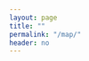 ```yaml
---
layout: page
title: ""
permalink: "/map/"
header: no
---
```


<style>
.legend {
	text-align: left;
	line-height: 18px;
	color: #555;
	padding: 6px 8px;
	font: 16px/18px Arial, Helvetica, sans-serif;
	background: rgba(255,255,255,0.8);
	box-shadow: 0 0 15px rgba(0,0,0,0.2);
	border-radius: 5px;
}

.legend h4 {
    margin: 0 0 5px;
	color: #777;
}

.legend i {
	width: 18px;
	height: 18px;
	float: left;
	margin-right: 8px;
	opacity: 0.7;
}

.legend .circle {
	border-radius: 50%;
	width: 10px;
	height: 10px;
	margin-top: 8px;

}
</style>

<link rel="stylesheet" href="../assets/css/leaflet.css" />
<script src="../assets/js/leaflet.js"></script>
<script src="https://npmcdn.com/csv2geojson@latest/csv2geojson.js"></script>
<script src="../assets/js/jquery.js"></script>
<link href='../assets/css/leaflet.fullscreen.css' rel='stylesheet' />
<script src='../assets/js/leaflet.fullscreen.min.js'></script>


<div id="mapid" style="width: 600px%; height: 750px; z-index:0;"></div>
<script type="text/javascript">

	var mymap = L.map('mapid',{fullscreenControl: true }).setView([52, 13], 4);
	L.tileLayer('http://server.arcgisonline.com/ArcGIS/rest/services/World_Imagery/MapServer/tile/{z}/{y}/{x}.jpg',
	{	maxZoom: 18,
		attribution: 'Tiles &copy; Esri &mdash; Source: Esri, i-cubed, USDA, USGS, AEX, GeoEye, Getmapping, Aerogrid, IGN, IGP, UPR-EGP, and the GIS User Community',
		id: 'mapbox.streets'
	}).addTo(mymap);

	$(document).ready(function() {
    $.ajax({
        type: "GET",
        url: '../assets/data/sites.csv',
        dataType: "text",
        success: function(csvData) {makeGeoJSON(csvData);}
     });
	});

function makeGeoJSON(csvData) {
    csv2geojson.csv2geojson(csvData, {
        latfield: 'lat',
        lonfield: 'lng',
        delimiter: ','
    }, function(err, data) {
      L.geoJson(data, {
    	pointToLayer: function (feature, latlng) {
        return L.circleMarker(latlng,
             {
             radius: 6,
  			 fillColor: feature.properties.colour,
    		 color: "yellow",
    		 weight: 0,
    		 opacity: 1,
    		 fillOpacity: 0.8
    		 }
         );
        },
        onEachFeature: function (feature, layer) {
                layer.bindPopup(
                '<img src="/images/overviews/' + feature.properties.shortname + '_overview.jpg"><br>' + '<b><a href="http://europhen.org/site/index.html?site=' + feature.properties.shortname + ' ">' + feature.properties.sitename + '</a></b> (' + feature.properties.shortname + ')');
        }
        }).addTo(mymap);
      
      
        });
}	
</script>
	

	
	